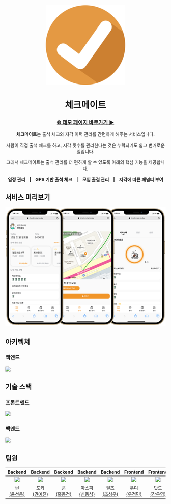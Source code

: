 <div align="center">
<img src="checkmate.png" width="250px">
<h1>체크메이트</h1>

<h3><a href="https://www.check-mate.site">🌐 데모 페이지 바로가기 ▶︎</a></h3>
</div>

<div align="center">

<strong>체크메이트</strong>는 출석 체크와 지각 이력 관리를 간편하게 해주는 서비스입니다.

사람이 직접 출석 체크를 하고, 지각 횟수를 관리한다는 것은 누락되기도 쉽고 번거로운 일입니다.

그래서 체크메이트는 출석 관리를 더 편하게 할 수 있도록 아래의 핵심 기능을 제공합니다.

<strong>일정 관리&nbsp;&nbsp;&nbsp;&nbsp;|&nbsp;&nbsp;&nbsp;&nbsp;GPS 기반 출석 체크&nbsp;&nbsp;&nbsp;&nbsp;|&nbsp;&nbsp;&nbsp;&nbsp;모임 출결 관리&nbsp;&nbsp;&nbsp;&nbsp;|&nbsp;&nbsp;&nbsp;&nbsp;지각에 따른 페널티 부여</strong>

</div>

## 서비스 미리보기

<div align="center">
<img src="checkmate-preview.png" width="600px">
</div>

## 아키텍쳐

### 백엔드

<img src="https://user-images.githubusercontent.com/66164361/200206297-072d5b03-f5c5-4b4c-8e36-2a473a21848d.png">

## 기술 스택

### 프론트엔드

<img src="https://user-images.githubusercontent.com/66164361/200259852-392e164a-53ff-4181-a1da-c1b11e906b7a.png">

### 백엔드

<img src="https://user-images.githubusercontent.com/66164361/200259607-273be273-e971-45cb-a840-663a54778fe5.png">

## 팀원

|                    Backend                    |                    Backend                    |                      Backend                      |                       Backend                       |                       Backend                       |                       Frontend                        |                   Frontend                    |
| :-------------------------------------------: | :-------------------------------------------: | :-----------------------------------------------: | :-------------------------------------------------: | :-------------------------------------------------: | :---------------------------------------------------: | :-------------------------------------------: |
| ![](https://github.com/syoun602.png?size=120) |  ![](https://github.com/YJGwon.png?size=120)  | ![](https://github.com/Hongdonggeon.png?size=120) |   ![](https://github.com/shindong96.png?size=120)   |  ![](https://github.com/progress0407.png?size=120)  |  ![](https://github.com/greenblues1190.png?size=120)  |  ![](https://github.com/kamwoo.png?size=120)  |
| [썬<br>(윤선용)](https://github.com/syoun602) | [포키<br>(권예진)](https://github.com/YJGwon) | [쿤<br>(홍동건)](https://github.com/Hongdonggeon) | [아스피<br>(신동석)](https://github.com/shindong96) | [필즈<br>(조성우)](https://github.com/progress0407) | [우디<br>(우정민)](https://github.com/greenblues1190) | [밧드<br>(감우영)](https://github.com/kamwoo) |
